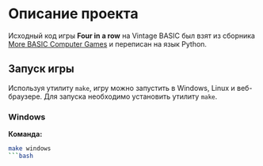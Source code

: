 # Описание проекта

Исходный код игры **Four in a row** на Vintage BASIC был взят из сборника [More BASIC Computer Games](https://www.roug.org/retrocomputing/languages/basic/morebasicgames/) и переписан на язык Python.

## Запуск игры

Используя утилиту `make`, игру можно запустить в Windows, Linux и веб-браузере. Для запуска необходимо установить утилиту `make`.

### Windows

**Команда:**
```bash
make windows
```bash
